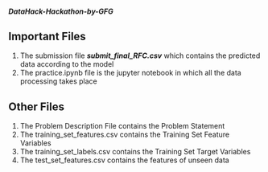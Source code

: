 ##### DataHack-Hackathon-by-GFG
## Important Files
1. The submission file ***submit_final_RFC.csv*** which contains the predicted data according to the model
2. The practice.ipynb file is the jupyter notebook in which all the data processing takes place
## Other Files
1. The Problem Description File contains the Problem Statement
2. The training_set_features.csv contains the Training Set Feature Variables
3. The training_set_labels.csv contains the Training Set Target Variables
4. The test_set_features.csv contains the features of unseen data

